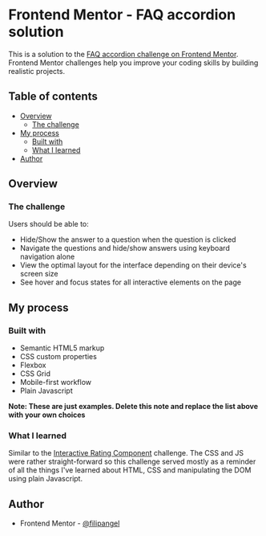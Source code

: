 # Frontend Mentor - FAQ accordion solution

This is a solution to the [FAQ accordion challenge on Frontend Mentor](https://www.frontendmentor.io/challenges/faq-accordion-wyfFdeBwBz). Frontend Mentor challenges help you improve your coding skills by building realistic projects.

## Table of contents

- [Overview](#overview)
  - [The challenge](#the-challenge)
- [My process](#my-process)
  - [Built with](#built-with)
  - [What I learned](#what-i-learned)
- [Author](#author)

## Overview

### The challenge

Users should be able to:

- Hide/Show the answer to a question when the question is clicked
- Navigate the questions and hide/show answers using keyboard navigation alone
- View the optimal layout for the interface depending on their device's screen size
- See hover and focus states for all interactive elements on the page

## My process

### Built with

- Semantic HTML5 markup
- CSS custom properties
- Flexbox
- CSS Grid
- Mobile-first workflow
- Plain Javascript

**Note: These are just examples. Delete this note and replace the list above with your own choices**

### What I learned

Similar to the [Interactive Rating Component](https://github.com/filipangel/interactive-rating-component) challenge. The CSS and JS were rather straight-forward so this challenge served mostly as a reminder of all the things I've learned about HTML, CSS and manipulating the DOM using plain Javascript.

## Author

- Frontend Mentor - [@filipangel](https://www.frontendmentor.io/profile/filipangel)

